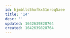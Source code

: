 ```yaml
---
id: hjmblls5hofkx51nroq5aee
title: '14'
desc: ''
updated: 1642639828764
created: 1642639828764
---
```


